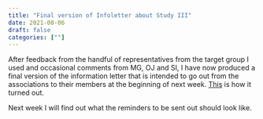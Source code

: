 ```yaml
---
title: "Final version of Infoletter about Study III"
date: 2021-08-06
draft: false
categories: [""]
---
```


After feedback from the handful of representatives from the target group I used and occasional comments from MG, OJ and SI, I have now produced a final version of the information letter that is intended to go out from the associations to their members at the beginning of next week. [This](https://lu.app.box.com/file/848063159266) is how it turned out. <!-- Kollar bara så att github funkar -->

Next week I will find out what the reminders to be sent out should look like.

